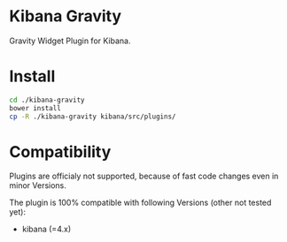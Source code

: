# Kibana Gravity
Gravity Widget Plugin for Kibana.

# Install

```bash
cd ./kibana-gravity
bower install
cp -R ./kibana-gravity kibana/src/plugins/
```

# Compatibility
Plugins are officialy not supported, because of fast code changes even in minor Versions.

The plugin is 100% compatible with following Versions (other not tested yet):
* kibana (=4.x)

